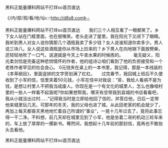 黑料正能量爆料网站不打烊so首页直达

《/内/部/观/看/地/址👉http://d8s8.com》--

黑料正能量爆料网站不打烊so首页直达　　我们三个人相互看了一眼都笑了。乡下女人站在门框里面，也在抿嘴笑。老头走进了屋里。我在阳光下又闭下了眼睛。我听到男人对女人说你猜那几个酒瓶我卖了多少钱？女人说谁知道你卖多少。男人说三块八。女人说这些酒瓶是你从市场上捡来的？乡下男人在向地锅下面放劈柴，还轻轻地吹了一口气，说道就是今天上午卖水果的时候拣的。
　　毫无疑义，阳光柔剑恰是完备这种悲悯情怀的作者，他的组诗让咱们看到了他的负担接受和一个老练作者罕见的社会良心。
0元钱夹在桌上的一本书里，我记得，那是一本线装的《本草纲目》，里面竖排的文字旁划满了杠杠。　　过完春节，我回城上班后不久便收到了小军的信，信里夹着50元钱，小军在信中对我说：“哥，我给人看病不是为钱，是想让村里人不把我当成废人。你现在是一个有文化的城里人，怎么也像咱村里的一些人一样看不起我呢?你如果想帮我，哪天有空带我到县城的书店看看吧，我从小就没出过村……”记得我当时是立即给他回了信的，并答应他，日后一定带他来城里玩几天。可那年的冬天，我的父母也进了城，从此回老家的机会就少了，再加上每天都昏天黑地地忙着自己所谓的“事业”，一晃十几年过去了，竟将此事忘得一干二净。不料想，前几天却在城里见到了小军，他是坐着二哥的机动三轮车来的，车上放了厚厚的一摞新书。蓦然间，我想起十几年前的那封信，竟再也不敢抬头去看他。





黑料正能量爆料网站不打烊so首页直达
